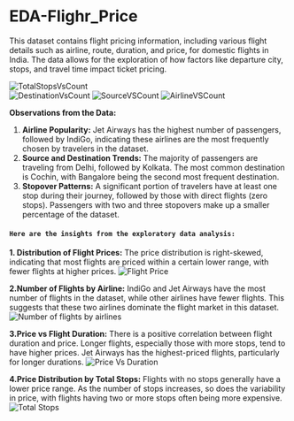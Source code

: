 # EDA-Flighr_Price
 This dataset contains flight pricing information, including various flight details such as airline, route, duration, and price, for domestic flights in India. The data allows for the exploration of how factors like departure city, stops, and travel time impact ticket pricing.
 
![TotalStopsVsCount](https://github.com/user-attachments/assets/4ca76c89-d821-4613-a6b0-ccbff2ce328d)   
![DestinationVsCount](https://github.com/user-attachments/assets/425a53ab-072a-4722-85b4-dcfbfa537e93)
![SourceVSCount](https://github.com/user-attachments/assets/4135faca-8278-403a-834b-6269fcdea34c)
![AirlineVSCount](https://github.com/user-attachments/assets/08f5aed6-1670-4e00-bed3-14086de4c20e)

**Observations from the Data:**
1. **Airline Popularity:** Jet Airways has the highest number of passengers, followed by IndiGo, indicating these airlines are the most frequently chosen by travelers in the dataset.
2. **Source and Destination Trends:** The majority of passengers are traveling from Delhi, followed by Kolkata. The most common destination is Cochin, with Bangalore being the second most frequent destination.
3. **Stopover Patterns:** A significant portion of travelers have at least one stop during their journey, followed by those with direct flights (zero stops). Passengers with two and three stopovers make up a smaller percentage of the dataset.


#### `Here are the insights from the exploratory data analysis:`

**1. Distribution of Flight Prices:** The price distribution is right-skewed, indicating that most flights are priced within a certain lower range, with fewer flights at higher prices.
![Flight Price](https://github.com/user-attachments/assets/53538f08-ae6a-4c95-aa37-0a05f5665469)

**2.Number of Flights by Airline:** IndiGo and Jet Airways have the most number of flights in the dataset, while other airlines have fewer flights. This suggests that these two airlines dominate the flight market in this dataset.
![Number of flights by airlines](https://github.com/user-attachments/assets/bfda4a15-50bb-475f-952d-0355e3e44834)

**3.Price vs Flight Duration:** There is a positive correlation between flight duration and price. Longer flights, especially those with more stops, tend to have higher prices. Jet Airways has the highest-priced flights, particularly for longer durations.
![Price Vs Duration](https://github.com/user-attachments/assets/1dc01c0f-e9cd-4737-bb1d-7c3afc295c3b)

**4.Price Distribution by Total Stops:** Flights with no stops generally have a lower price range. As the number of stops increases, so does the variability in price, with flights having two or more stops often being more expensive.
![Total Stops](https://github.com/user-attachments/assets/e892047f-64ef-4a25-bfad-116c300e1b86)

